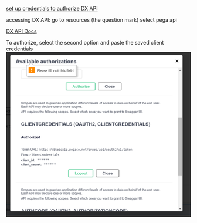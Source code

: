 [set up credentials to authorize DX API](https://docs-previous.pega.com/pega-digital-experience-dx-api-overview/87/creating-authorization-dx-api-tests)

accessing DX API:
go to resources (the question mark)
select pega api

[DX API Docs](https://academy.pega.com/topic/constellation-dx-api/v1)

To authorize, select the second option and paste the saved client credentials
![where to store credentials](image.png)
